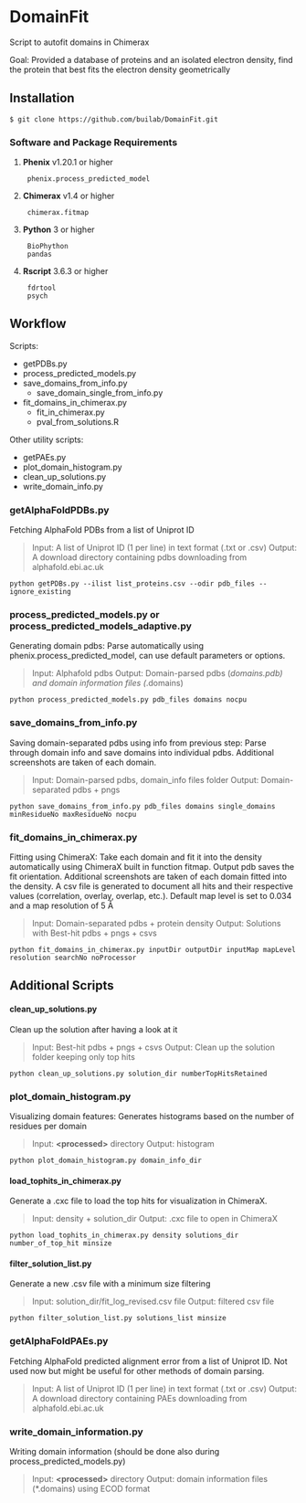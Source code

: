 # DomainFit
Script to autofit domains in Chimerax

Goal: Provided a database of proteins and an isolated electron density, find the protein that best fits the electron density geometrically

## Installation

    $ git clone https://github.com/builab/DomainFit.git

### Software and Package Requirements
1. **Phenix** v1.20.1 or higher
   
        phenix.process_predicted_model
   
2. **Chimerax** v1.4 or higher
   
        chimerax.fitmap

3. **Python** 3 or higher
	
        BioPhython
        pandas

6. **Rscript** 3.6.3 or higher  

        fdrtool
        psych
   
## Workflow

Scripts:
- getPDBs.py
- process_predicted_models.py
- save_domains_from_info.py
    - save_domain_single_from_info.py
- fit_domains_in_chimerax.py
    - fit_in_chimerax.py
    - pval_from_solutions.R
    
Other utility scripts:
- getPAEs.py
- plot_domain_histogram.py
- clean_up_solutions.py
- write_domain_info.py

### getAlphaFoldPDBs.py
Fetching AlphaFold PDBs from a list of Uniprot ID

> Input: A list of Uniprot ID (1 per line) in text format (.txt or .csv)
> Output: A download directory containing pdbs downloading from alphafold.ebi.ac.uk

	python getPDBs.py --ilist list_proteins.csv --odir pdb_files --ignore_existing

### process_predicted_models.py or process_predicted_models_adaptive.py
Generating domain pdbs: Parse automatically using phenix.process_predicted_model, can use default parameters or options.

> Input: Alphafold pdbs
> Output: Domain-parsed pdbs (*domains.pdb) and domain information files (*.domains)

	python process_predicted_models.py pdb_files domains nocpu

### save_domains_from_info.py
Saving domain-separated pdbs using info from previous step: Parse through domain info and save domains into individual pdbs. Additional screenshots are taken of each domain.

> Input: Domain-parsed pdbs, domain_info files folder
> Output: Domain-separated pdbs + pngs

	python save_domains_from_info.py pdb_files domains single_domains minResidueNo maxResidueNo nocpu


### fit_domains_in_chimerax.py
Fitting using ChimeraX: Take each domain and fit it into the density automatically using ChimeraX built in function fitmap. Output pdb saves the fit orientation. Additional screenshots are taken of each domain fitted into the density. A csv file is generated to document all hits and their respective values (correlation, overlay, overlap, etc.). Default map level is set to 0.034 and a map resolution of 5 Å

> Input: Domain-separated pdbs + protein density
> Output: Solutions with Best-hit pdbs + pngs + csvs

	python fit_domains_in_chimerax.py inputDir outputDir inputMap mapLevel resolution searchNo noProcessor




## Additional Scripts

#### clean_up_solutions.py
Clean up the solution after having a look at it

> Input: Best-hit pdbs + pngs + csvs
> Output: Clean up the solution folder keeping only top hits

	python clean_up_solutions.py solution_dir numberTopHitsRetained


### plot_domain_histogram.py
Visualizing domain features: Generates histograms based on the number of residues per domain

> Input: **\<processed>** directory
> Output: histogram

	python plot_domain_histogram.py domain_info_dir


#### load_tophits_in_chimerax.py
Generate a .cxc file to load the top hits for visualization in ChimeraX.

> Input: density + solution_dir
> Output: .cxc file to open in ChimeraX

	python load_tophits_in_chimerax.py density solutions_dir number_of_top_hit minsize


#### filter_solution_list.py
Generate a new .csv file with a minimum size filtering

> Input: solution_dir/fit_log_revised.csv file
> Output: filtered csv file

	python filter_solution_list.py solutions_list minsize


### getAlphaFoldPAEs.py
Fetching AlphaFold predicted alignment error from a list of Uniprot ID. Not used now but might be useful for other methods of domain parsing.

> Input: A list of Uniprot ID (1 per line) in text format (.txt or .csv)
> Output: A download directory containing PAEs downloading from alphafold.ebi.ac.uk

### write_domain_information.py
Writing domain information (should be done also during process_predicted_models.py)

> Input: **\<processed>** directory
> Output: domain information files (*.domains) using ECOD format 
